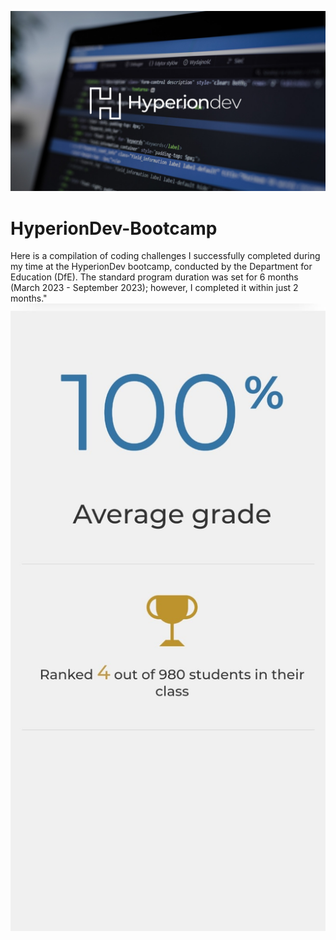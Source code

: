 ![Mainhead](https://github.com/TechPodx/HyperionDev-Bootcamp/blob/6790787985f696cc2de07869ca665f046e6637db/img.jpg)
# HyperionDev-Bootcamp
Here is a compilation of coding challenges I successfully completed during my time at the HyperionDev bootcamp, conducted by the Department for Education (DfE).
The standard program duration was set for 6 months (March 2023 - September 2023); however, I completed it within just 2 months."
![Certificate](https://github.com/TechPodx/HyperionDev-Bootcamp/blob/96d21c39567b58752acc7631b936ac31f323dd50/Rank.jpg)
